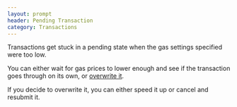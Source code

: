 ```yaml
---
layout: prompt
header: Pending Transaction
category: Transactions
---
```


Transactions get stuck in a pending state when the gas settings specified were too low.

You can either wait for gas prices to lower enough and see if the transaction goes through on its own, or [overwrite it](https://docs.rocketpool.net/guides/node/cli-intro.html#canceling-overwriting-a-stuck-transaction).

If you decide to overwrite it, you can either speed it up or cancel and resubmit it.
